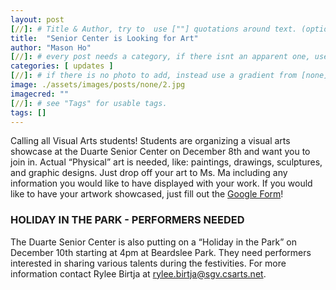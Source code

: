 ```yaml
---
layout: post
[//]: # Title & Author, try to  use [""] quotations around text. (optional, just formality).
title:  "Senior Center is Looking for Art"
author: "Mason Ho"
[//]: # every post needs a category, if there isnt an apparent one, use [misc].
categories: [ updates ]
[//]: # if there is no photo to add, instead use a gradient from [none] folder by picking a number from 1-10. (all gradients are .jpg)
image: ./assets/images/posts/none/2.jpg
imagecred: ""
[//]: # see "Tags" for usable tags.
tags: []
---
```

Calling all Visual Arts students! Students are organizing a visual arts showcase at the Duarte Senior Center on December 8th and want you to join in. Actual “Physical” art is needed, like: paintings, drawings, sculptures, and graphic designs. Just drop off your art to Ms. Ma including any information you would like to have displayed with your work. If you would like to have your artwork showcased, just fill out the [Google Form](https://qrco.de/beSDyN)!

### HOLIDAY IN THE PARK - PERFORMERS NEEDED

The Duarte Senior Center is also  putting on a “Holiday in the Park” on December 10th starting at 4pm at Beardslee Park.  They  need performers interested in sharing various talents during the festivities. For more information contact Rylee Birtja at rylee.birtja@sgv.csarts.net.
